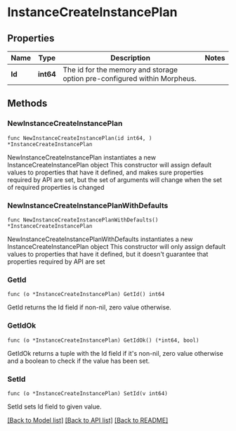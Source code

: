 # InstanceCreateInstancePlan

## Properties

Name | Type | Description | Notes
------------ | ------------- | ------------- | -------------
**Id** | **int64** | The id for the memory and storage option pre-configured within Morpheus. | 

## Methods

### NewInstanceCreateInstancePlan

`func NewInstanceCreateInstancePlan(id int64, ) *InstanceCreateInstancePlan`

NewInstanceCreateInstancePlan instantiates a new InstanceCreateInstancePlan object
This constructor will assign default values to properties that have it defined,
and makes sure properties required by API are set, but the set of arguments
will change when the set of required properties is changed

### NewInstanceCreateInstancePlanWithDefaults

`func NewInstanceCreateInstancePlanWithDefaults() *InstanceCreateInstancePlan`

NewInstanceCreateInstancePlanWithDefaults instantiates a new InstanceCreateInstancePlan object
This constructor will only assign default values to properties that have it defined,
but it doesn't guarantee that properties required by API are set

### GetId

`func (o *InstanceCreateInstancePlan) GetId() int64`

GetId returns the Id field if non-nil, zero value otherwise.

### GetIdOk

`func (o *InstanceCreateInstancePlan) GetIdOk() (*int64, bool)`

GetIdOk returns a tuple with the Id field if it's non-nil, zero value otherwise
and a boolean to check if the value has been set.

### SetId

`func (o *InstanceCreateInstancePlan) SetId(v int64)`

SetId sets Id field to given value.



[[Back to Model list]](../README.md#documentation-for-models) [[Back to API list]](../README.md#documentation-for-api-endpoints) [[Back to README]](../README.md)


